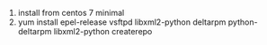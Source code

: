 1. install from centos 7 minimal
2. yum install epel-release vsftpd libxml2-python deltarpm python-deltarpm libxml2-python createrepo
